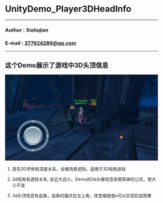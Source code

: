 # UnityDemo_Player3DHeadInfo

****

### Author : Xieliujian
### E-mail : 377624289@qq.com

****

<h2 id="Demo2">这个Demo展示了游戏中3D头顶信息</h2>

![效果图](https://github.com/xieliujian/UnityDemo_Player3DHeadInfo/blob/master/Snapshots/TIM_20171203013048.png)

1. 首先3D字体有深度关系，会被场景遮挡，适用于3D视角游戏

2. 3d视角有透视关系, 会近大远小，Demo的3d头像信息采用简单的公式，使大小不变

3. 3d头顶信息有血条，血条的锚点在左上角，改变缩放值x可以实现扣血效果

